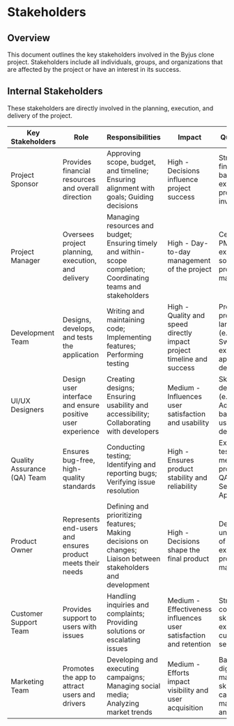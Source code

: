 # Stakeholders

## Overview
This document outlines the key stakeholders involved in the Byjus clone project. Stakeholders include all individuals, groups, and organizations that are affected by the project or have an interest in its success.

## Internal Stakeholders
These stakeholders are directly involved in the planning, execution, and delivery of the project.

| Key Stakeholders                | Role                                                                  | Responsibilities                                                                                                | Impact                                                                       | Qualifications                                                     |
|---------------------------------|-----------------------------------------------------------------------|-----------------------------------------------------------------------------------------------------------------|------------------------------------------------------------------------------|--------------------------------------------------------------------|
| Project Sponsor                 | Provides financial resources and overall direction                    | Approving scope, budget, and timeline; Ensuring alignment with goals; Guiding decisions                         | High - Decisions influence project success                                   | Strong financial background; experience in project investments     |
| Project Manager                 | Oversees project planning, execution, and delivery                    | Managing resources and budget; Ensuring timely and within-scope completion; Coordinating teams and stakeholders | High - Day-to-day management of the project                                  | Certified in PMP or similar; experience in software project management |
| Development Team                | Designs, develops, and tests the application                          | Writing and maintaining code; Implementing features; Performing testing                                         | High - Quality and speed directly impact project timeline and success        | Proficient in programming languages (e.g., Java, Swift); experience in app development |
| UI/UX Designers                 | Design user interface and ensure positive user experience             | Creating designs; Ensuring usability and accessibility; Collaborating with developers                           | Medium - Influences user satisfaction and usability                          | Skilled in design tools (e.g., Figma, Adobe XD); background in user-centered design |
| Quality Assurance (QA) Team     | Ensures bug-free, high-quality standards                              | Conducting testing; Identifying and reporting bugs; Verifying issue resolution                                  | High - Ensures product stability and reliability                             | Experienced in testing methodologies; proficient in QA tools like Selenium or Appium |
| Product Owner                   | Represents end-users and ensures product meets their needs            | Defining and prioritizing features; Making decisions on changes; Liaison between stakeholders and development   | High - Decisions shape the final product                                     | Deep understanding of user needs; experience in product management |
| Customer Support Team           | Provides support to users with issues                                | Handling inquiries and complaints; Providing solutions or escalating issues                                     | Medium - Effectiveness influences user satisfaction and retention             | Strong communication skills; experience in customer service       |
| Marketing Team                  | Promotes the app to attract users and drivers                        | Developing and executing campaigns; Managing social media; Analyzing market trends                              | Medium - Efforts impact visibility and user acquisition                      | Background in digital marketing; skilled in campaign management and analytics |


